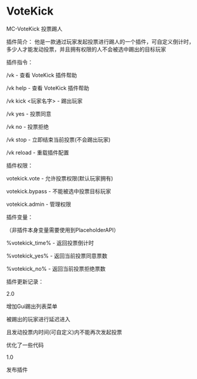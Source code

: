 # VoteKick
MC-VoteKick 投票踢人

插件简介：
他是一款通过玩家发起投票进行踢人的一个插件，可自定义倒计时，多少人才能发动投票，并且拥有权限的人不会被选中踢出的目标玩家

插件指令：

/vk - 查看 VoteKick 插件帮助

/vk help - 查看 VoteKick 插件帮助

/vk kick <玩家名字> - 踢出玩家

/vk yes - 投票同意

/vk no - 投票拒绝

/vk stop - 立即结束当前投票(不会踢出玩家)

/vk reload - 重载插件配置


插件权限：

votekick.vote - 允许投票权限(默认玩家拥有)

votekick.bypass - 不能被选中投票目标玩家

votekick.admin - 管理权限


插件变量：

（非插件本身变量需要使用到PlaceholderAPI）

%votekick_time% - 返回投票倒计时

%votekick_yes% - 返回当前投票同意票数

%votekick_no% - 返回当前投票拒绝票数


插件更新记录：

2.0

增加Gui踢出列表菜单

被踢出的玩家进行延迟进入

且发动投票内时间(可自定义)内不能再次发起投票

优化了一些代码


1.0

发布插件


